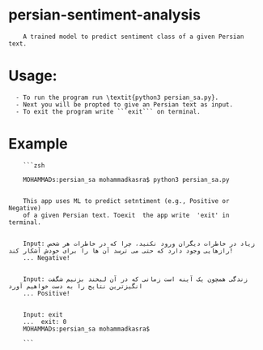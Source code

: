 # persian-sentiment-analysis
        A trained model to predict sentiment class of a given Persian text.

# Usage:
      - To run the program run \textit{python3 persian_sa.py}.
      - Next you will be propted to give an Persian text as input.
      - To exit the program write ```exit``` on terminal.
  
# Example 
        ```zsh
        
        MOHAMMADs:persian_sa mohammadkasra$ python3 persian_sa.py 


        This app uses ML to predict setntiment (e.g., Positive or Negative)
        of a given Persian text. Toexit  the app write  'exit' in terminal.


        Input: زیاد در خاطرات دیگران ورود نکنید، چرا که در خاطرات هر شخص رازهایی وجود دارد که حتی می ترسد آن ها را برای خودش آشکار کند!
        ... Negative!


        Input: زندگی همچون یک آینه است زمانی که در آن لبخند بزنیم شگفت انگیزترین نتایج را به دست خواهیم آورد
        ... Positive!


        Input: exit
        ...  exit: 0
        MOHAMMADs:persian_sa mohammadkasra$ 
        
        ```
